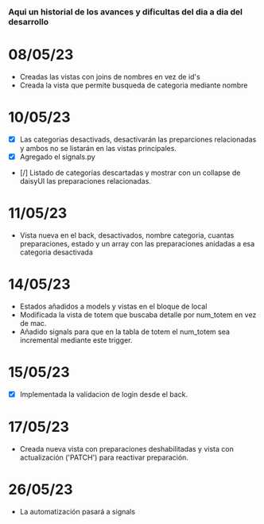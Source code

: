### Aqui un historial de los avances y dificultas del dia a dia del desarrollo

# 08/05/23
- Creadas las vistas con joins de nombres en vez de id's
- Creada la vista que permite busqueda de categoria mediante nombre

# 10/05/23
- [x] Las categorias desactivads, desactivarán las preparciones relacionadas y ambos no se listarán en las vistas principales.
- [x] Agregado el signals.py
- [/] Listado de categorías descartadas y mostrar con un collapse de daisyUI las preparaciones relacionadas.

# 11/05/23
- Vista nueva en el back, desactivados, nombre categoria, cuantas preparaciones, estado y un array con las preparaciones anidadas a esa categoria desactivada

# 14/05/23
- Estados añadidos a models y vistas en el bloque de local
- Modificada la vista de totem que buscaba detalle por num_totem en vez de mac.
- Añadido signals para que en la tabla de totem el num_totem sea incremental mediante este trigger.

# 15/05/23
- [x] Implementada la validacion de login desde el back.

# 17/05/23
- Creada nueva vista con preparaciones deshabilitadas y vista con actualización ('PATCH') para reactivar preparación.

# 26/05/23
- La automatización pasará a signals
